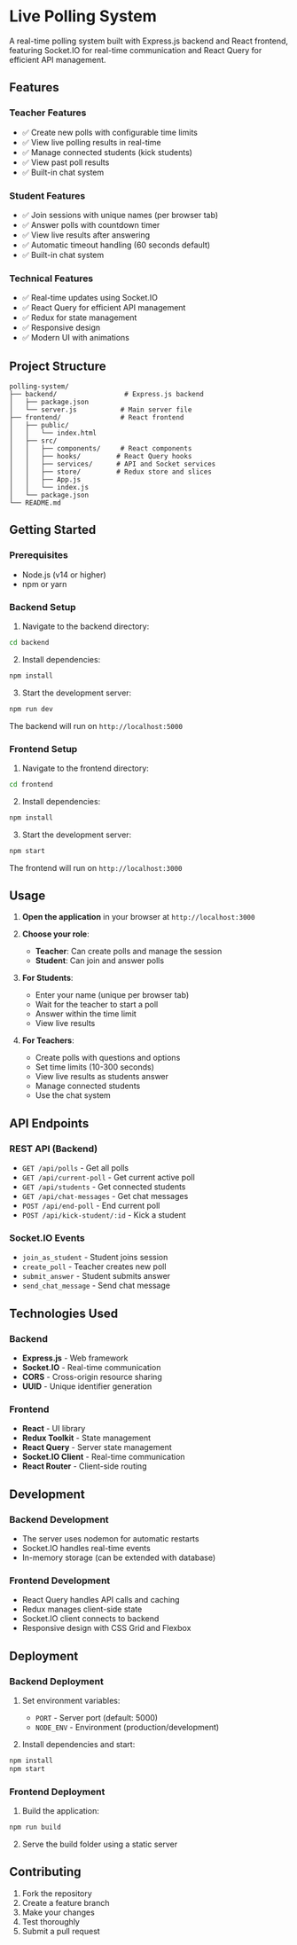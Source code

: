 # Live Polling System

A real-time polling system built with Express.js backend and React frontend, featuring Socket.IO for real-time communication and React Query for efficient API management.

## Features

### Teacher Features
- ✅ Create new polls with configurable time limits
- ✅ View live polling results in real-time
- ✅ Manage connected students (kick students)
- ✅ View past poll results
- ✅ Built-in chat system

### Student Features
- ✅ Join sessions with unique names (per browser tab)
- ✅ Answer polls with countdown timer
- ✅ View live results after answering
- ✅ Automatic timeout handling (60 seconds default)
- ✅ Built-in chat system

### Technical Features
- ✅ Real-time updates using Socket.IO
- ✅ React Query for efficient API management
- ✅ Redux for state management
- ✅ Responsive design
- ✅ Modern UI with animations

## Project Structure

```
polling-system/
├── backend/                 # Express.js backend
│   ├── package.json
│   └── server.js           # Main server file
├── frontend/               # React frontend
│   ├── public/
│   │   └── index.html
│   ├── src/
│   │   ├── components/     # React components
│   │   ├── hooks/         # React Query hooks
│   │   ├── services/      # API and Socket services
│   │   ├── store/         # Redux store and slices
│   │   ├── App.js
│   │   └── index.js
│   └── package.json
└── README.md
```

## Getting Started

### Prerequisites
- Node.js (v14 or higher)
- npm or yarn

### Backend Setup

1. Navigate to the backend directory:
```bash
cd backend
```

2. Install dependencies:
```bash
npm install
```

3. Start the development server:
```bash
npm run dev
```

The backend will run on `http://localhost:5000`

### Frontend Setup

1. Navigate to the frontend directory:
```bash
cd frontend
```

2. Install dependencies:
```bash
npm install
```

3. Start the development server:
```bash
npm start
```

The frontend will run on `http://localhost:3000`

## Usage

1. **Open the application** in your browser at `http://localhost:3000`

2. **Choose your role**:
   - **Teacher**: Can create polls and manage the session
   - **Student**: Can join and answer polls

3. **For Students**:
   - Enter your name (unique per browser tab)
   - Wait for the teacher to start a poll
   - Answer within the time limit
   - View live results

4. **For Teachers**:
   - Create polls with questions and options
   - Set time limits (10-300 seconds)
   - View live results as students answer
   - Manage connected students
   - Use the chat system

## API Endpoints

### REST API (Backend)
- `GET /api/polls` - Get all polls
- `GET /api/current-poll` - Get current active poll
- `GET /api/students` - Get connected students
- `GET /api/chat-messages` - Get chat messages
- `POST /api/end-poll` - End current poll
- `POST /api/kick-student/:id` - Kick a student

### Socket.IO Events
- `join_as_student` - Student joins session
- `create_poll` - Teacher creates new poll
- `submit_answer` - Student submits answer
- `send_chat_message` - Send chat message

## Technologies Used

### Backend
- **Express.js** - Web framework
- **Socket.IO** - Real-time communication
- **CORS** - Cross-origin resource sharing
- **UUID** - Unique identifier generation

### Frontend
- **React** - UI library
- **Redux Toolkit** - State management
- **React Query** - Server state management
- **Socket.IO Client** - Real-time communication
- **React Router** - Client-side routing

## Development

### Backend Development
- The server uses nodemon for automatic restarts
- Socket.IO handles real-time events
- In-memory storage (can be extended with database)

### Frontend Development
- React Query handles API calls and caching
- Redux manages client-side state
- Socket.IO client connects to backend
- Responsive design with CSS Grid and Flexbox

## Deployment

### Backend Deployment
1. Set environment variables:
   - `PORT` - Server port (default: 5000)
   - `NODE_ENV` - Environment (production/development)

2. Install dependencies and start:
```bash
npm install
npm start
```

### Frontend Deployment
1. Build the application:
```bash
npm run build
```

2. Serve the build folder using a static server

## Contributing

1. Fork the repository
2. Create a feature branch
3. Make your changes
4. Test thoroughly
5. Submit a pull request

